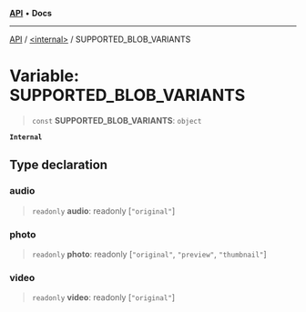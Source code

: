 [**API**](../../README.md) • **Docs**

***

[API](../../README.md) / [\<internal\>](../README.md) / SUPPORTED\_BLOB\_VARIANTS

# Variable: SUPPORTED\_BLOB\_VARIANTS

> `const` **SUPPORTED\_BLOB\_VARIANTS**: `object`

**`Internal`**

## Type declaration

### audio

> `readonly` **audio**: readonly [`"original"`]

### photo

> `readonly` **photo**: readonly [`"original"`, `"preview"`, `"thumbnail"`]

### video

> `readonly` **video**: readonly [`"original"`]
